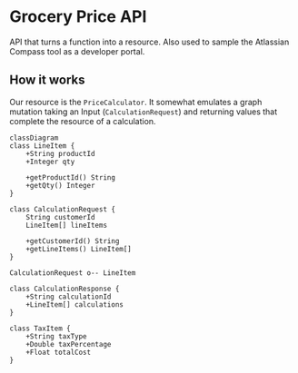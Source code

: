 # Grocery Price API

API that turns a function into a resource. Also used to sample the Atlassian Compass tool as a developer portal.

## How it works

Our resource is the `PriceCalculator`. It somewhat emulates a graph mutation taking an Input (`CalculationRequest`) and returning values that complete the resource of a calculation.


```mermaid
classDiagram
class LineItem {
    +String productId
    +Integer qty

    +getProductId() String
    +getQty() Integer
}

class CalculationRequest {
    String customerId
    LineItem[] lineItems

    +getCustomerId() String 
    +getLineItems() LineItem[]
}

CalculationRequest o-- LineItem

class CalculationResponse {
    +String calculationId
    +LineItem[] calculations
}

class TaxItem {
    +String taxType
    +Double taxPercentage
    +Float totalCost
}
```